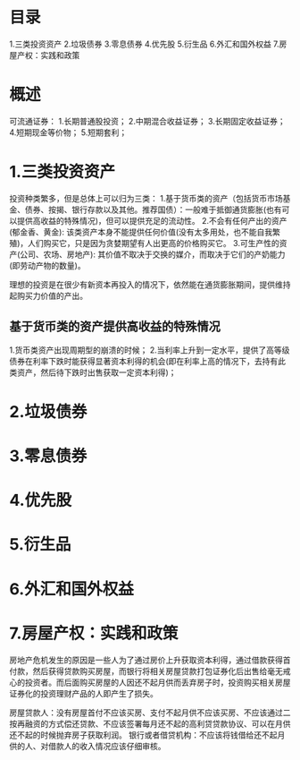 # 目录
1.三类投资资产
2.垃圾债券
3.零息债券
4.优先股
5.衍生品
6.外汇和国外权益
7.房屋产权：实践和政策

# 概述

可流通证券：
1.长期普通股投资；
2.中期混合收益证券；
3.长期固定收益证券；
4.短期现金等价物；
5.短期套利；

# 1.三类投资资产
投资种类繁多，但是总体上可以归为三类：
1.基于货币类的资产（包括货币市场基金、债券、按揭、银行存款以及其他。推荐国债）：一般难于抵御通货膨胀(也有可以提供高收益的特殊情况)，但可以提供充足的流动性。
2.不会有任何产出的资产(郁金香、黄金): 该类资产本身不能提供任何价值(没有太多用处，也不能自我繁殖)，人们购买它，只是因为贪婪期望有人出更高的价格购买它。
3.可生产性的资产(公司、农场、房地产): 其价值不取决于交换的媒介，而取决于它们的产奶能力(即劳动产物的数量)。

理想的投资是在很少有新资本再投入的情况下，依然能在通货膨胀期间，提供维持起购买力价值的产出。

## 基于货币类的资产提供高收益的特殊情况
1.货币类资产出现周期型的崩溃的时候；
2.当利率上升到一定水平，提供了高等级债券在利率下跌时能获得显著资本利得的机会(即在利率上高的情况下，去持有此类资产，然后待下跌时出售获取一定资本利得)；

# 2.垃圾债券
# 3.零息债券
# 4.优先股
# 5.衍生品
# 6.外汇和国外权益

# 7.房屋产权：实践和政策
房地产危机发生的原因是一些人为了通过房价上升获取资本利得，通过借款获得首付款，然后获得贷款购买房屋，而银行将相关房屋贷款打包证券化后出售给毫无戒心的投资者。而后面购买房屋的人因还不起月供而丢弃房子时，投资购买相关房屋证券化的投资理财产品的人即产生了损失。

房屋贷款人：没有房屋首付不应该买房、支付不起月供不应该买房、不应该通过二按再融资的方式偿还贷款、不应该签署每月还不起的高利贷贷款协议、可以在月供还不起的时候抛弃房子获取利润。
银行或者借贷机构：不应该将钱借给还不起月供的人、对借款人的收入情况应该仔细审核。





